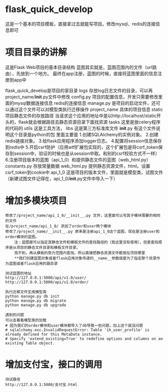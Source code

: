 # flask_quick_develop
这是一个基本的项目模板，直接拿过去就能写项目。修改mysql、redis的连接信息即可

# 项目目录的讲解
这是Flask Web项目的基本目录结构
    蓝图其实就是，蓝图范围内的文件（url路由），先放到一个地方。
    最终在app注册，蓝图的时候，直接将蓝图里面的信息注册到app中

flask_quick_develop是项目的家目录
    logs
        存放log日志文件的目录，可以再project_name/__init__.py文件中修改
    config.py
        项目的配置信息，开发只需要修改里面的mysql数据连接信息
        redis的连接信息
    manage.py
        是项目的启动文件，还可以通过这个文件可以对模型类执行迁移操作
    project_name 具体的项目信息
        static   项目静态文件的存放路径
                 当请求这个应用的地址中是以http://localhost/static开头的，flask就会根据路径去静态资源目录下面找资源
        tasks    这里是放celery程序的代码的
        utils    这是工具方法，
        libs     这是第三方标准库文件
      __init__.py
                有这个文件说明这个目录是python的包
                里面主要是
                    1.创建SQLAlchemy的实例对象。
                    2.创建redis链接对象。
                    3.给flask应用程序添加logger日志。
                    4.配置将session信息保存到redis中
                    5.开启csrf防护（应用wtf扩展包实现的，这个扩展包是将csrf_token保存到session中，验证的时候也是从session中取。和别的csrf校验方式不一样）
                    6.注册项目版本的蓝图（api_1_0）和提供静态文件的蓝图（web_html.py）
      constants.py 存放常量数据 
      web_html.py
                    提供静态资源文件，html。设置csrf_token到cookie中
      api_1_0
                这是项目的版本文件，里面就是模型类，试图文件（新建试图文件记得在，api_1_0/__init__.py文件中导入一下）
# 增加多模块项目

    修改了/project_name/api_1_0/__init__.py 文件，这里面可以写其子模块需要的相同的文件
    在/project_name/api_1_0/ 添加了order和user两个模块
    修改了/project_name/__init__.py 原来是注册api_1_0这个蓝图，现在是注册user和order模块的蓝图。
        注：蓝图是可以指定其静态文件和模板文件的查找路径的（我这里没有使用），但是查找顺序是从项目的静态文件目录和模板文件目录。
        找不到，再从模板的势力范围内查找。所以直接把静态资源文件都放在项目哪里
        **我们创建蓝图对象或者flask应用对象传递的__name__参数就是为了指定那个目录作为蓝图或者flask应用的跟目录
    
    测试蓝图的地址
    http://127.0.0.1:5000/api/v1.0/user/
    http://127.0.0.1:5000/api/v1.0/order/
    
    执行迁移文件生成模型类
    python manage.py db init 
    python manage.py db migrate
    python manage.py db upgrade
    
    遇到的问题
    可以去看看模型类的加载
    # 因为我们的order模块和user模块都导入了db导致一些问题，加上这个就没问题
    # sqlalchemy.exc.InvalidRequestError: Table 'ih_user_profile' is already defined for this MetaData instance. 
    # Specify 'extend_existing=True' to redefine options and columns on an existing Table object.
    
# 增加支付宝，接口的调用

    测试路径
    http://127.0.0.1:5000/支付宝.html